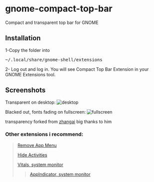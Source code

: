 # gnome-compact-top-bar
Compact and transparent top bar for GNOME

## Installation
1-Copy the folder into
<pre>
~/.local/share/gnome-shell/extensions
</pre>
2- Log out and log in. You will see Compact Top Bar Extension in your GNOME Extensions tool.

## Screenshots

Transparent on desktop:
![desktop](https://raw.githubusercontent.com/metehan-arslan/gnome-compact-top-bar/main/src/screenshots/Screenshot%20from%202022-01-26%2001-03-34.png)

Blacked out, fonts fading on fullscreen:
![fullscreen](https://raw.githubusercontent.com/metehan-arslan/gnome-compact-top-bar/main/src/screenshots/Screenshot%20from%202022-01-26%2001-03-45.png)


transparency forked from [zhangai](https://github.com/zhanghai/gnome-shell-extension-transparent-top-bar) big thanks to him

### Other extensions i recommend:
>[Remove App Menu](https://github.com/stuarthayhurst/remove-app-menu-extension)
>
>[Hide Activities](https://github.com/zeten30/HideActivities)
>
>[Vitals, system monitor](https://github.com/corecoding/Vitals)
>
>>[AppIndicator, system monitor](https://github.com/ubuntu/gnome-shell-extension-appindicator)
